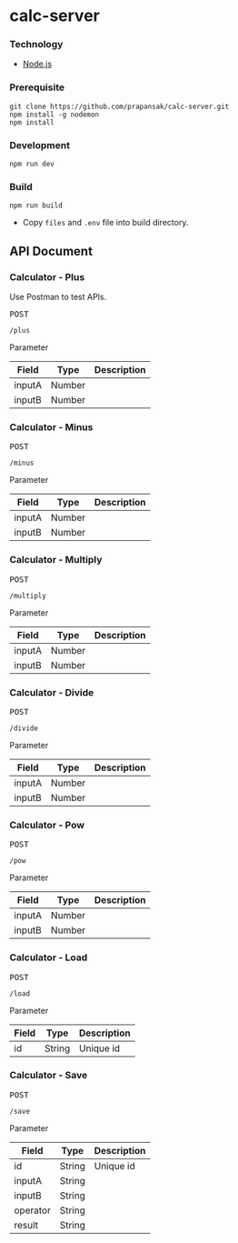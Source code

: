 # calc-server #

### Technology ###
* [Node.js](https://nodejs.org/en/)

### Prerequisite ###
```
git clone https://github.com/prapansak/calc-server.git
npm install -g nodemon
npm install
```

### Development ###
```
npm run dev
```

### Build ###
```
npm run build
```
* Copy `files` and `.env` file into build directory.

## API Document ###
### Calculator - Plus
Use Postman to test APIs.

<kbd>POST</kbd>
```
/plus
```
Parameter

| Field         | Type          | Description  |
| ------------- | ------------- | ------------ |
| inputA        | Number        |              |
| inputB        | Number        |              |

### Calculator - Minus
<kbd>POST</kbd>
```
/minus
```
Parameter

| Field         | Type          | Description  |
| ------------- | ------------- | ------------ |
| inputA        | Number        |              |
| inputB        | Number        |              |

### Calculator - Multiply
<kbd>POST</kbd>
```
/multiply
```
Parameter

| Field         | Type          | Description  |
| ------------- | ------------- | ------------ |
| inputA        | Number        |              |
| inputB        | Number        |              |

### Calculator - Divide
<kbd>POST</kbd>
```
/divide
```
Parameter

| Field         | Type          | Description  |
| ------------- | ------------- | ------------ |
| inputA        | Number        |              |
| inputB        | Number        |              |

### Calculator - Pow
<kbd>POST</kbd>
```
/pow
```
Parameter

| Field         | Type          | Description  |
| ------------- | ------------- | ------------ |
| inputA        | Number        |              |
| inputB        | Number        |              |

### Calculator - Load
<kbd>POST</kbd>
```
/load
```
Parameter

| Field         | Type          | Description  |
| ------------- | ------------- | ------------ |
| id            | String        | Unique id    |

### Calculator - Save
<kbd>POST</kbd>
```
/save
```
Parameter

| Field         | Type          | Description  |
| ------------- | ------------- | ------------ |
| id            | String        | Unique id    |
| inputA        | String        |              |
| inputB        | String        |              |
| operator      | String        |              |
| result        | String        |              |